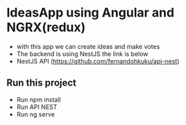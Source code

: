 # IdeasApp using Angular and NGRX(redux) 
 
 - with this app we can create ideas and make votes
 - The backend is using NestJS the link is below
 - NestJS API (https://github.com/fernandohkuku/api-nest)
 
## Run this project
  - Run npm install 
  - Run API NEST
  - Run ng serve
  
  

